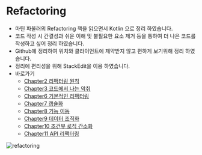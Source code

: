 # Refactoring
- 마틴 파울러의 Refactoring 책을 읽으면서 Kotlin 으로 정리 하였습니다.
- 코드 작성 시 간결성과 쉬운 이해 및 불필요한 요소 제거 등을 통하여 더 나은 코드를 작성하고 싶어 정리 하였습니다.  
- Github에 정리하여 위치와 클라이언트에 제약받지 않고 편하게 보기위해 정리 하였습니다. 
- 정리에 편리성을 위해 StackEdit을 이용 하였습니다.
- 바로가기
  - [Chapter2 리팩터링 원칙](https://github.com/gudrmsglgl/books/blob/main/Refactoring/CHAPTER02/README.md)
  - [Chapter3 코드에서 나는 악취](https://github.com/gudrmsglgl/books/blob/main/Refactoring/CHAPTER03/README.md)
  - [Chapter6 기본적인 리팩터링](https://github.com/gudrmsglgl/books/blob/main/Refactoring/CHAPTER06/README.md)
  - [Chapter7 캡슐화](https://github.com/gudrmsglgl/books/blob/main/Refactoring/CHAPTER07/README.md)
  - [Chapter8 기능 이동](https://github.com/gudrmsglgl/books/blob/main/Refactoring/CHAPTER08/README.md)
  - [Chapter9 데이터 조직화](https://github.com/gudrmsglgl/books/blob/main/Refactoring/CHAPTER09/README.md)
  - [Chapter10 조건부 로직 간소화](https://github.com/gudrmsglgl/books/blob/main/Refactoring/CHAPTER10/README.md)
  - [Chapter11 API 리팩터링](https://github.com/gudrmsglgl/books/blob/main/Refactoring/CHAPTER11/README.md)

![refactoring](https://user-images.githubusercontent.com/16537977/119690969-22e08780-be85-11eb-9e0d-40c67b7f794c.png)
<!--stackedit_data:
eyJoaXN0b3J5IjpbLTE5MzU4MTUzNjZdfQ==
-->